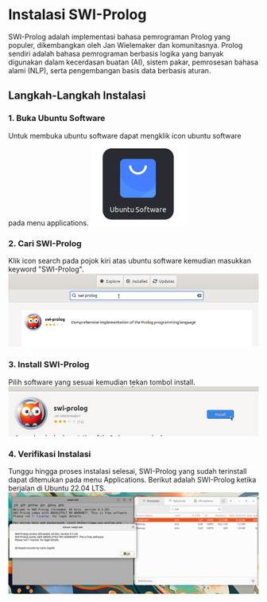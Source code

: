 # Instalasi SWI-Prolog
SWI-Prolog adalah implementasi bahasa pemrograman Prolog yang populer, dikembangkan oleh Jan Wielemaker dan komunitasnya. Prolog sendiri adalah bahasa pemrograman berbasis logika yang banyak digunakan dalam kecerdasan buatan (AI), sistem pakar, pemrosesan bahasa alami (NLP), serta pengembangan basis data berbasis aturan.
## Langkah-Langkah Instalasi
### 1. Buka Ubuntu Software
Untuk membuka ubuntu software dapat mengklik icon ubuntu software pada menu applications.
![icon](img/icon_ubuntu_software_small.png)

### 2. Cari SWI-Prolog
Klik icon search pada pojok kiri atas ubuntu software kemudian masukkan keyword "SWI-Prolog".
![icon](img/prolog_search.png)


### 3. Install SWI-Prolog
Pilih software yang sesuai kemudian tekan tombol install.
![icon](img/prolog_install.png)


### 4. Verifikasi Instalasi
Tunggu hingga proses instalasi selesai, SWI-Prolog yang sudah terinstall dapat ditemukan pada menu Applications.
Berikut adalah SWI-Prolog ketika berjalan di Ubuntu 22.04 LTS.
![icon](img/prolog_run.png)
